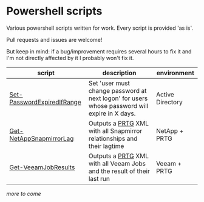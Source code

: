 # Powershell scripts

Various powershell scripts written for work.
Every script is provided 'as is'.

Pull requests and issues are welcome!

But keep in mind: if a bug/improvement requires several hours to fix it and I'm not directly affected by it I probably won't fix it.  

| script   | description   | environment |
|----------|---------------|------------|
| [Set-PasswordExpiredIfRange](../master/Set-PasswordExpiredIfRange/Set-PasswordExpiredIfRange.ps1) | Set 'user must change password at next logon' for users whose password will expire in X days. | Active Directory |
| [Get-NetAppSnapmirrorLag](../master/Get-NetAppSnapmirrorLag/Get-NetAppSnapmirrorLag.ps1) | Outputs a [PRTG](https://www.paessler.com/prtg) XML with all Snapmirror relationships and their lagtime   | NetApp + PRTG |
| [Get-VeeamJobResults](../master/Get-VeeamJobResults/Get-VeeamJobResults.ps1) | Outputs a [PRTG](https://www.paessler.com/prtg) XML with all Veeam Jobs and the result of their last run | Veeam + PRTG |

_more to come_

